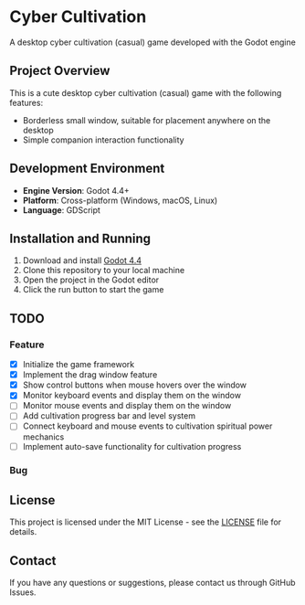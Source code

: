 # Cyber Cultivation

A desktop cyber cultivation (casual) game developed with the Godot engine

## Project Overview

This is a cute desktop cyber cultivation (casual) game with the following features:
- Borderless small window, suitable for placement anywhere on the desktop
- Simple companion interaction functionality

## Development Environment

- **Engine Version**: Godot 4.4+
- **Platform**: Cross-platform (Windows, macOS, Linux)
- **Language**: GDScript

## Installation and Running

1. Download and install [Godot 4.4](https://godotengine.org/download)
2. Clone this repository to your local machine
3. Open the project in the Godot editor
4. Click the run button to start the game

## TODO

### Feature

- [x] Initialize the game framework
- [x] Implement the drag window feature
- [x] Show control buttons when mouse hovers over the window
- [x] Monitor keyboard events and display them on the window
- [ ] Monitor mouse events and display them on the window
- [ ] Add cultivation progress bar and level system
- [ ] Connect keyboard and mouse events to cultivation spiritual power mechanics
- [ ] Implement auto-save functionality for cultivation progress

### Bug

## License

This project is licensed under the MIT License - see the [LICENSE](LICENSE) file for details.

## Contact

If you have any questions or suggestions, please contact us through GitHub Issues.
